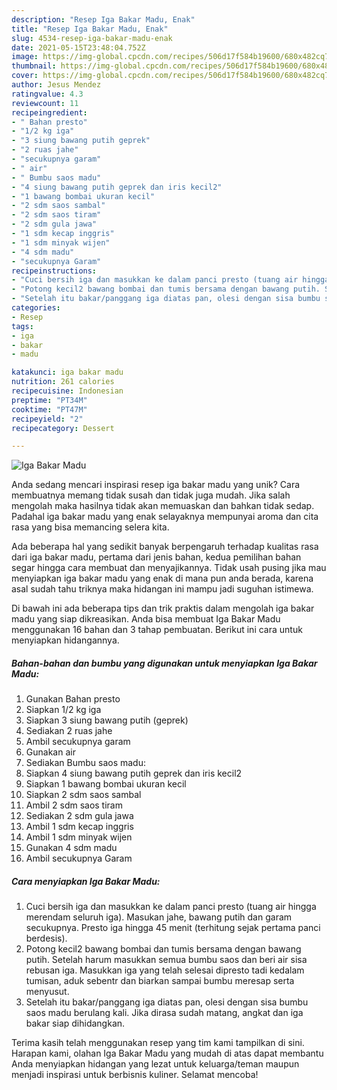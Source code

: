```yaml
---
description: "Resep Iga Bakar Madu, Enak"
title: "Resep Iga Bakar Madu, Enak"
slug: 4534-resep-iga-bakar-madu-enak
date: 2021-05-15T23:48:04.752Z
image: https://img-global.cpcdn.com/recipes/506d17f584b19600/680x482cq70/iga-bakar-madu-foto-resep-utama.jpg
thumbnail: https://img-global.cpcdn.com/recipes/506d17f584b19600/680x482cq70/iga-bakar-madu-foto-resep-utama.jpg
cover: https://img-global.cpcdn.com/recipes/506d17f584b19600/680x482cq70/iga-bakar-madu-foto-resep-utama.jpg
author: Jesus Mendez
ratingvalue: 4.3
reviewcount: 11
recipeingredient:
- " Bahan presto"
- "1/2 kg iga"
- "3 siung bawang putih geprek"
- "2 ruas jahe"
- "secukupnya garam"
- " air"
- " Bumbu saos madu"
- "4 siung bawang putih geprek dan iris kecil2"
- "1 bawang bombai ukuran kecil"
- "2 sdm saos sambal"
- "2 sdm saos tiram"
- "2 sdm gula jawa"
- "1 sdm kecap inggris"
- "1 sdm minyak wijen"
- "4 sdm madu"
- "secukupnya Garam"
recipeinstructions:
- "Cuci bersih iga dan masukkan ke dalam panci presto (tuang air hingga merendam seluruh iga). Masukan jahe, bawang putih dan garam secukupnya. Presto iga hingga 45 menit (terhitung sejak pertama panci berdesis)."
- "Potong kecil2 bawang bombai dan tumis bersama dengan bawang putih. Setelah harum masukkan semua bumbu saos dan beri air sisa rebusan iga. Masukkan iga yang telah selesai dipresto tadi kedalam tumisan, aduk sebentr dan biarkan sampai bumbu meresap serta menyusut."
- "Setelah itu bakar/panggang iga diatas pan, olesi dengan sisa bumbu saos madu berulang kali. Jika dirasa sudah matang, angkat dan iga bakar siap dihidangkan."
categories:
- Resep
tags:
- iga
- bakar
- madu

katakunci: iga bakar madu 
nutrition: 261 calories
recipecuisine: Indonesian
preptime: "PT34M"
cooktime: "PT47M"
recipeyield: "2"
recipecategory: Dessert

---
```



![Iga Bakar Madu](https://img-global.cpcdn.com/recipes/506d17f584b19600/680x482cq70/iga-bakar-madu-foto-resep-utama.jpg)

Anda sedang mencari inspirasi resep iga bakar madu yang unik? Cara membuatnya memang tidak susah dan tidak juga mudah. Jika salah mengolah maka hasilnya tidak akan memuaskan dan bahkan tidak sedap. Padahal iga bakar madu yang enak selayaknya mempunyai aroma dan cita rasa yang bisa memancing selera kita.



Ada beberapa hal yang sedikit banyak berpengaruh terhadap kualitas rasa dari iga bakar madu, pertama dari jenis bahan, kedua pemilihan bahan segar hingga cara membuat dan menyajikannya. Tidak usah pusing jika mau menyiapkan iga bakar madu yang enak di mana pun anda berada, karena asal sudah tahu triknya maka hidangan ini mampu jadi suguhan istimewa.


Di bawah ini ada beberapa tips dan trik praktis dalam mengolah iga bakar madu yang siap dikreasikan. Anda bisa membuat Iga Bakar Madu menggunakan 16 bahan dan 3 tahap pembuatan. Berikut ini cara untuk menyiapkan hidangannya.

<!--inarticleads1-->

##### Bahan-bahan dan bumbu yang digunakan untuk menyiapkan Iga Bakar Madu:

1. Gunakan  Bahan presto
1. Siapkan 1/2 kg iga
1. Siapkan 3 siung bawang putih (geprek)
1. Sediakan 2 ruas jahe
1. Ambil secukupnya garam
1. Gunakan  air
1. Sediakan  Bumbu saos madu:
1. Siapkan 4 siung bawang putih geprek dan iris kecil2
1. Siapkan 1 bawang bombai ukuran kecil
1. Siapkan 2 sdm saos sambal
1. Ambil 2 sdm saos tiram
1. Sediakan 2 sdm gula jawa
1. Ambil 1 sdm kecap inggris
1. Ambil 1 sdm minyak wijen
1. Gunakan 4 sdm madu
1. Ambil secukupnya Garam




<!--inarticleads2-->

##### Cara menyiapkan Iga Bakar Madu:

1. Cuci bersih iga dan masukkan ke dalam panci presto (tuang air hingga merendam seluruh iga). Masukan jahe, bawang putih dan garam secukupnya. Presto iga hingga 45 menit (terhitung sejak pertama panci berdesis).
1. Potong kecil2 bawang bombai dan tumis bersama dengan bawang putih. Setelah harum masukkan semua bumbu saos dan beri air sisa rebusan iga. Masukkan iga yang telah selesai dipresto tadi kedalam tumisan, aduk sebentr dan biarkan sampai bumbu meresap serta menyusut.
1. Setelah itu bakar/panggang iga diatas pan, olesi dengan sisa bumbu saos madu berulang kali. Jika dirasa sudah matang, angkat dan iga bakar siap dihidangkan.




Terima kasih telah menggunakan resep yang tim kami tampilkan di sini. Harapan kami, olahan Iga Bakar Madu yang mudah di atas dapat membantu Anda menyiapkan hidangan yang lezat untuk keluarga/teman maupun menjadi inspirasi untuk berbisnis kuliner. Selamat mencoba!

